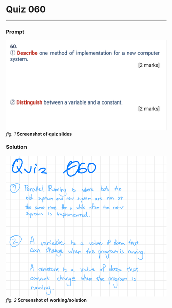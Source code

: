 # Quiz 060
<hr>

### Prompt
![](images/quiz_060_slide.png)
*fig. 1* **Screenshot of quiz slides**

### Solution
![](images/quiz_060_solution.jpeg)
*fig. 2* **Screenshot of working/solution**